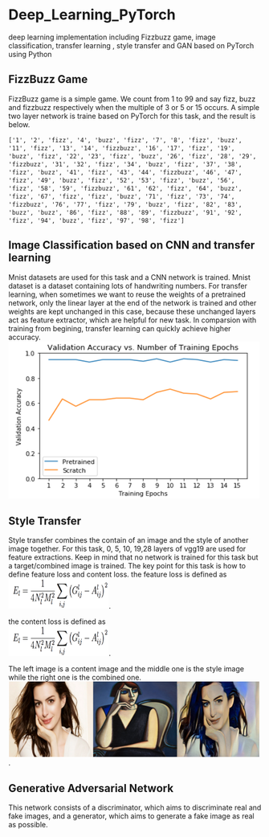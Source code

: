 # Deep_Learning_PyTorch
deep learning implementation including Fizzbuzz game, image classification, transfer learning , style transfer and GAN based on PyTorch using Python

## FizzBuzz Game
FizzBuzz game is a simple game. We count from 1 to 99 and say fizz, buzz and fizzbuzz respectively when the multiple of 3 or 5 or 15 occurs.
A simple two layer network is traine based on PyTorch for this task, and the result is below.
```
['1', '2', 'fizz', '4', 'buzz', 'fizz', '7', '8', 'fizz', 'buzz', '11', 'fizz', '13', '14', 'fizzbuzz', '16', '17', 'fizz', '19', 'buzz', 'fizz', '22', '23', 'fizz', 'buzz', '26', 'fizz', '28', '29', 'fizzbuzz', '31', '32', 'fizz', '34', 'buzz', 'fizz', '37', '38', 'fizz', 'buzz', '41', 'fizz', '43', '44', 'fizzbuzz', '46', '47', 'fizz', '49', 'buzz', 'fizz', '52', '53', 'fizz', 'buzz', '56', 'fizz', '58', '59', 'fizzbuzz', '61', '62', 'fizz', '64', 'buzz', 'fizz', '67', 'fizz', 'fizz', 'buzz', '71', 'fizz', '73', '74', 'fizzbuzz', '76', '77', 'fizz', '79', 'buzz', 'fizz', '82', '83', 'buzz', 'buzz', '86', 'fizz', '88', '89', 'fizzbuzz', '91', '92', 'fizz', '94', 'buzz', 'fizz', '97', '98', 'fizz']
```
## Image Classification based on CNN and transfer learning
Mnist datasets are used for this task and a CNN network is trained. Mnist dataset is a dataset containing lots of handwriting numbers. For transfer learning, when sometimes we want to reuse the weights of a pretrained network, only the linear layer at the end of the network is trained and other weights are kept unchanged in this case, because these unchanged layers act as feature extractor, which are helpful for new task. In comparsion with training from begining, transfer learning can quickly achieve higher accuracy.
<img src="https://github.com/HAOLI-TUKL/Deep_Learning_PyTorch/blob/master/images/transfer1.png" alt="none" width="500" height="313" align="bottom" />

## Style Transfer
Style transfer combines the contain of an image and the style of another image together. For this task, 0, 5, 10, 19,28 layers of vgg19 are used for feature extractions. Keep in mind that no network is trained for this task but a target/combined image is trained. The key point for this task is how to define feature loss and content loss.
the feature loss is defined as   
<img src="https://github.com/HAOLI-TUKL/Deep_Learning_PyTorch/blob/master/images/style1.png" alt="none" width="200" height="60" align="bottom" />.    

the content loss is defined as   
<img src="https://github.com/HAOLI-TUKL/Deep_Learning_PyTorch/blob/master/images/style1.png" alt="none" width="200" height="60" align="bottom" />. 

The left image is a content image and the middle one is the style image while the right one is the combined one.  
<img src="https://github.com/HAOLI-TUKL/Deep_Learning_PyTorch/blob/master/images/style3.png" alt="none" width="500" height="150" align="bottom" />. 

## Generative Adversarial Network
This network consists of a discriminator, which aims to discriminate real and fake images, and a generator, which aims to generate a fake image as real as possible. 


